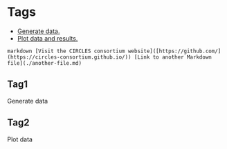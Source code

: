 # Tags
- [Generate data.](#tag1)
- [Plot data and results.](#tag2)

`markdown
[Visit the CIRCLES consortium website]([https://github.com/](https://circles-consortium.github.io/))
[Link to another Markdown file](./another-file.md)
`

## Tag1
Generate data

## Tag2
Plot data
